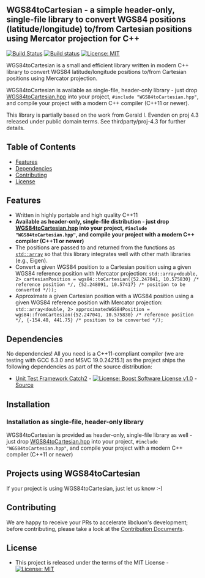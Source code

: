 ## WGS84toCartesian - a simple header-only, single-file library to convert WGS84 positions (latitude/longitude) to/from Cartesian positions using Mercator projection for C++

[![Build Status](https://travis-ci.org/chrberger/WGS84toCartesian.svg?branch=master)](https://travis-ci.org/chrberger/WGS84toCartesian) [![Build status](https://ci.appveyor.com/api/projects/status/i3swddat4tlnxmm5?svg=true)](https://ci.appveyor.com/project/chrberger/WGS84toCartesian) [![License: MIT](https://img.shields.io/badge/License-MIT-blue.svg)](https://opensource.org/licenses/MIT)

WGS84toCartesian is a small and efficient library written in modern C++ library to convert WGS84 latitude/longitude positions to/from Cartesian positions using Mercator projection.

WGS84toCartesian is available as single-file, header-only library - just drop [WGS84toCartesian.hpp](https://raw.githubusercontent.com/chrberger/WGS84toCartesian/master/WGS84toCartesian.hpp) into your project, `#include "WGS84toCartesian.hpp"`, and compile your project with a modern C++ compiler (C++11 or newer).

This library is partially based on the work from Gerald I. Evenden on proj 4.3 released under public domain terms. See thirdparty/proj-4.3 for further details.


## Table of Contents
* [Features](#features)
* [Dependencies](#dependencies)
* [Contributing](#contributing)
* [License](#license)


## Features
* Written in highly portable and high quality C++11
* **Available as header-only, single-file distribution - just drop [WGS84toCartesian.hpp](https://raw.githubusercontent.com/chrberger/WGS84toCartesian/master/WGS84toCartesian.hpp) into your project, `#include "WGS84toCartesian.hpp"`, and compile your project with a modern C++ compiler (C++11 or newer)**
* The positions are passed to and returned from the functions as [`std::array`](http://en.cppreference.com/w/cpp/container/array) so that this library integrates well with other math libraries (e.g., Eigen).
* Convert a given WGS84 position to a Cartesian position using a given WGS84 reference position with Mercator projection: `std::array<double, 2> cartesianPosition = wgs84::toCartesian({52.247041, 10.575830} /* reference position */, {52.248091, 10.57417} /* position to be converted */));`
* Approximate a given Cartesian position with a WGS84 position using a given WGS84 reference position with Mercator projection: `std::array<double, 2> approximatedWGS84Position = wgs84::fromCartesian({52.247041, 10.575830} /* reference position */, {-154.48, 441.75} /* position to be converted */);`


## Dependencies
No dependencies! All you need is a C++11-compliant compiler (we are testing with GCC 6.3.0 and MSVC 19.0.24215.1) as the project ships the following dependencies as part of the source distribution:

* [Unit Test Framework Catch2](https://github.com/catchorg/Catch2/releases/tag/v2.1.1) - [![License: Boost Software License v1.0](https://img.shields.io/badge/License-Boost%20v1-blue.svg)](http://www.boost.org/LICENSE_1_0.txt) - [Source](https://github.com/chrberger/stringtoolbox/blob/master/test/catch.hpp)


## Installation
### Installation as single-file, header-only library
WGS84toCartesian is provided as header-only, single-file library as well - just drop [WGS84toCartesian.hpp](https://raw.githubusercontent.com/chrberger/WGS84toCartesian/master/WGS84toCartesian.hpp) into your project, `#include "WGS84toCartesian.hpp"`, and compile your project with a modern C++ compiler (C++11 or newer)


## Projects using WGS84toCartesian
If your project is using WGS84toCartesian, just let us know :-)


## Contributing
We are happy to receive your PRs to accelerate libcluon's development; before contributing, please take a look at the [Contribution Documents](CONTRIBUTING.md).


## License
* This project is released under the terms of the MIT License - [![License: MIT](https://img.shields.io/badge/License-MIT-blue.svg)](https://opensource.org/licenses/MIT)

